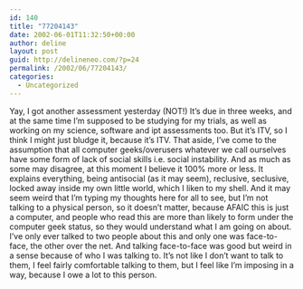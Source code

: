 ```yaml
---
id: 140
title: "77204143"
date: 2002-06-01T11:32:50+00:00
author: deline
layout: post
guid: http://delineneo.com/?p=24
permalink: /2002/06/77204143/
categories:
  - Uncategorized
---
```

Yay, I got another assessment yesterday (NOT!) It&#8217;s due in three weeks, and at the same time I&#8217;m supposed to be studying for my trials, as well as working on my science, software and ipt assessments too. But it&#8217;s ITV, so I think I might just bludge it, because it&#8217;s ITV. That aside, I&#8217;ve come to the assumption that all computer geeks/overusers whatever we call ourselves have some form of lack of social skills i.e. social instability. And as much as some may disagree, at this moment I believe it 100% more or less. It explains everything, being antisocial (as it may seem), reclusive, seclusive, locked away inside my own little world, which I liken to my shell. And it may seem weird that I&#8217;m typing my thoughts here for all to see, but I&#8217;m not talking to a physical person, so it doesn&#8217;t matter, because AFAIC this is just a computer, and people who read this are more than likely to form under the computer geek status, so they would understand what I am going on about. I&#8217;ve only ever talked to two people about this and only one was face-to-face, the other over the net. And talking face-to-face was good but weird in a sense because of who I was talking to. It&#8217;s not like I don&#8217;t want to talk to them, I feel fairly comfortable talking to them, but I feel like I&#8217;m imposing in a way, because I owe a lot to this person.